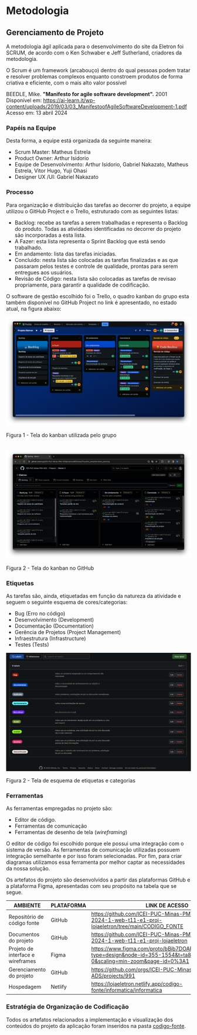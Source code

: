 
# Metodologia 

## Gerenciamento de Projeto

A metodologia ágil aplicada para o desenvolvimento do site da Eletron foi SCRUM, de acordo com o Ken Schwaber e Jeff Sutherland, criadores da metodologia.

O Scrum é um framework (arcabouço) dentro do qual pessoas podem tratar e resolver problemas complexos enquanto constroem produtos de forma criativa e eficiente, com o mais alto valor possível 

BEEDLE, Mike. __"Manifesto for agile software development".__   2001
Disponível            em:		https://ai-learn.it/wp-content/uploads/2019/03/03_ManifestoofAgileSoftwareDevelopment-1.pdf Acesso em: 13 abril 2024

### Papéis na Equipe

Desta forma, a equipe está organizada da seguinte maneira:
<ul>
  <li>Scrum Master: Matheus Estrela</li>
  <li>Product Owner: Arthur Isidorio </li>
  <li>Equipe de Desenvolvimento: Arthur Isidorio, Gabriel Nakazato, Matheus Estrela, Vitor Hugo, Yuji Ohasi
</li>
  <li>Designer UX /UI: Gabriel Nakazato</li>
</ul>

### Processo

Para organização e distribuição das tarefas ao decorrer do projeto, a equipe utilizou o GitHub Project e o Trello, estruturado com as seguintes listas: 

<ul>
  <li>Backlog: recebe as tarefas a serem trabalhadas e representa o Backlog do produto. Todas as atividades identificadas no decorrer do projeto são incorporadas a esta lista.</li>
  <li>A Fazer: esta lista representa o Sprint Backlog que está sendo trabalhado.</li>
  <li>Em andamento: lista das tarefas iniciadas.</li>
  <li>Concluido: nesta lista são colocadas as tarefas finalizadas e as que passaram pelos testes e controle de qualidade, prontas para serem entregues aos usuários.</li>
  <li>Revisão de Código: nesta lista são colocadas as tarefas de revisao propriamente, para garantir a qualidade de codificação.</li>
 </ul>

O software de gestão escolhido foi o Trello, o quadro kanban do grupo esta também disponível no GitHub Project no link é apresentado, no estado atual, na figura abaixo:

![Kanban](/documentos/imgs/trello.png)
<figcaption>Figura 1 - Tela do kanban utilizada pelo grupo</figcaption>
<br>

![Kanban](/documentos/imgs/github.png)
<figcaption>Figura 2 - Tela do kanban no GitHub</figcaption>

<h3>Etiquetas</h3>
<p>As tarefas são, ainda, etiquetadas em função da natureza da atividade e seguem o seguinte esquema de cores/categorias:</p>

<ul>
  <li>Bug (Erro no código)</li>
  <li>Desenvolvimento (Development)</li>
  <li>Documentação (Documentation)</li>
  <li>Gerência de Projetos (Project Management)</li>
  <li>Infraestrutura (Infrastructure)</li>
  <li>Testes (Tests)</li>
</ul>

![Kanban](/documentos/imgs/etiquetas.png)
    <figcaption>Figura 2 - Tela de esquema de etiquetas e categorias</figcaption>
  
### Ferramentas

As ferramentas empregadas no projeto são:

- Editor de código.
- Ferramentas de comunicação
- Ferramentas de desenho de tela (_wireframing_)

O editor de código foi escolhido porque ele possui uma integração com o
sistema de versão. As ferramentas de comunicação utilizadas possuem
integração semelhante e por isso foram selecionadas. Por fim, para criar
diagramas utilizamos essa ferramenta por melhor captar as
necessidades da nossa solução.

<p>Os artefatos do projeto são desenvolvidos a partir das plataformas GitHub e a plataforma Figma, apresentadas com seu propósito na tabela que se segue.<p/>

| AMBIENTE | PLATAFORMA |LINK DE ACESSO                 |
|--------------------|--------------------------------------------------------------------------------|----------------------------------------|
|Repositório de código fonte | GitHub | https://github.com/ICEI-PUC-Minas-PMV-ADS/pmv-ads-2024-1-web-t11-e1-proj-lojaeletron/tree/main/CODIGO_FONTE |
|Documentos do projeto  | GitHub |https://github.com/ICEI-PUC-Minas-PMV-ADS/pmv-ads-2024-1-web-t11-e1-proj-lojaeletron  |
|Projeto de interface e wireframes | Figma | https://www.figma.com/proto/bBib7DOAPrS7W4iJdiVifg/Loja?type=design&node-id=355-1554&t=ta8yKiFXH82X4ZSl-0&scaling=min-zoom&page-id=0%3A1 |
|Gerenciamento do projeto  | GitHub | https://github.com/orgs/ICEI-PUC-Minas-PMV-ADS/projects/991 |
|Hospedagem | Netlify | https://lojaeletron.netlify.app/codigo-fonte/informatica/informatica

### Estratégia de Organização de Codificação 

Todos os artefatos relacionados a implementação e visualização dos conteúdos do projeto da aplicação foram inseridos na pasta 
[codigo-fonte](https://github.com/ICEI-PUC-Minas-PMV-ADS/pmv-ads-2024-1-web-t11-e1-proj-lojaeletron/blob/main/README.md). 
